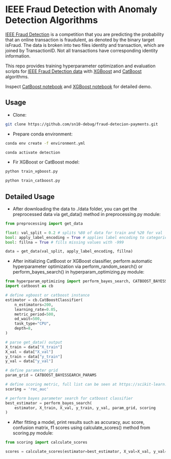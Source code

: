 # IEEE Fraud Detection with Anomaly Detection Algorithms

[IEEE Fraud Detection](https://www.kaggle.com/c/ieee-fraud-detection) is a competition that you are predicting the probability that an online transaction is fraudulent, as denoted by the binary target isFraud. The data is broken into two files identity and transaction, which are joined by TransactionID. Not all transactions have corresponding identity information.

This repo provides training hyperparameter optimization and evaluation scripts for [IEEE Fraud Detection data](https://www.kaggle.com/c/ieee-fraud-detection/data) with [XGBoost](https://github.com/dmlc/xgboost) and [CatBoost](https://github.com/catboost/catboost) algorithms.

Inspect [CatBoost notebook](https://github.com/sn10-debug/fraud-detecion-payments/tree/main/notebook/fraud-detection-catboost.ipynb) and [XGBoost notebook](https://github.com/sn10-debug/fraud-detecion-payments/tree/main/notebook/fraud-detection-xgboost.ipynb) for detailed demo.

## Usage

- Clone:

```bash
git clone https://github.com/sn10-debug/fraud-detecion-payments.git
```

- Prepare conda environment:

```bash
conda env create -f environment.yml
```

```bash
conda activate detection
```

- Fir XGBoost or CatBoost model:

```bash
python train_xgboost.py
```

```bash
python train_catboost.py
```

## Detailed Usage

- After downloading the data to ./data folder, you can get the preprocessed data via get_data() method in preprocessing.py module:

```python
from preprocessing import get_data

float: val_split = 0.2 # splits %80 of data for train and %20 for val
bool: apply_label_encoding = True # applies label encoding to categorical features
bool: fillna = True # fills missing values with -999

data = get_data(val_split, apply_label_encoding, fillna)
```

- After initializing CatBoost or XGBoost classifier, perform automatic hyperparameter optimization via perform_random_search() or perform_bayes_search() in hyperparam_optimizing.py module:

```python
from hyperparam_optimizing import perform_bayes_search, CATBOOST_BAYESSEARCH_PARAMS
import catboost as cb

# define xgboost or catboost instance
estimator = cb.CatBoostClassifier(
    n_estimators=200,
    learning_rate=0.05,
    metric_period=500,
    od_wait=500,
    task_type="CPU",
    depth=8,
)

# parse get_data() output
X_train = data["X_train"]
X_val = data["X_val"]
y_train = data["y_train"]
y_val = data["y_val"]

# define parameter grid
param_grid = CATBOOST_BAYESSEARCH_PARAMS

# define scoring metric, full list can be seen at https://scikit-learn.org/stable/modules/model_evaluation.html
scoring = 'roc_auc'

# perform bayes parameter search for catboost classifier
best_estimator = perform_bayes_search(
    estimator, X_train, X_val, y_train, y_val, param_grid, scoring
)
```

- After fitting a model, print results such as accuracy, auc score, confusion matrix, f1 scores using calculate_scores() method from scoring.py module:

```python
from scoring import calculate_scores

scores = calculate_scores(estimator=best_estimator, X_val=X_val, y_val=y_val)
```
